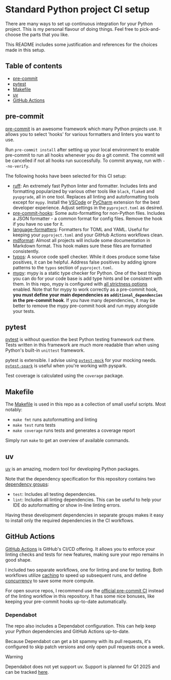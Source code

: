# Standard Python project CI setup

There are many ways to set up continuous integration for your Python project. This is my personal flavour of doing things. Feel free to pick-and-choose the parts that you like.

This README includes some justification and references for the choices made in this setup.

## Table of contents

- [pre-commit](#pre-commit)
- [pytest](#pytest)
- [Makefile](#makefile)
- [uv](#uv)
- [GitHub Actions](#github-actions)

## pre-commit

[pre-commit](https://pre-commit.com/) is an awesome framework which many Python projects use. It allows you to select 'hooks' for various formatters and linters you want to use.

Run `pre-commit install` after setting up your local environment to enable pre-commit to run all hooks whenever you do a git commit. The commit will be cancelled if not all hooks run successfully. To commit anyway, run with `--no-verify`.

The following hooks have been selected for this CI setup:

- [ruff](https://github.com/charliermarsh/ruff/): An extremely fast Python linter and formatter. Includes lints and formatting popularized by various other tools like `black`, `flake8` and `pyupgrade`, all in one tool. Replaces all linting and autoformatting tools except for `mypy`. Install the [VSCode](https://marketplace.visualstudio.com/items?itemName=charliermarsh.ruff) or [PyCharm](https://plugins.jetbrains.com/plugin/20574-ruff) extension for the best developer experience. Adjust settings in the `pyproject.toml` as desired.
- [pre-commit-hooks](https://github.com/pre-commit/pre-commit-hooks): Some auto-formatting for non-Python files. Includes a JSON formatter - a common format for config files. Remove the hook if you have no use for it.
- [language-formatters](https://github.com/macisamuele/language-formatters-pre-commit-hooks): Formatters for TOML and YAML. Useful for keeping your `pyproject.toml` and your GitHub Actions workflows clean.
- [mdformat](https://github.com/igorshubovych/markdownlint-cli): Almost all projects will include some documentation in Markdown format. This hook makes sure these files are formatted consistently.
- [typos](https://github.com/crate-ci/typos): A source code spell checker. While it does produce some false positives, it can be helpful. Address false positives by adding ignore patterns to the `typos` section of `pyproject.toml`.
- [mypy](https://mypy.readthedocs.io/): mypy is a static type checker for Python. One of the best things you can do for your code base is add type hints and be consistent with them. In this repo, mypy is configured with [all strictness options](https://mypy.readthedocs.io/en/stable/command_line.html#cmdoption-mypy-strict) enabled. Note that for mypy to work correctly as a pre-commit hook, **you must define your main dependencies as `additional_dependencies` in the pre-commit hook**. If you have many dependencies, it may be better to remove the mypy pre-commit hook and run mypy alongside your tests.

## pytest

[pytest](https://docs.pytest.org/) is without question the best Python testing framework out there. Tests written in this framework are much more readable than when using Python's built-in `unittest` framework.

pytest is extensible. I advise using [`pytest-mock`](https://pytest-mock.readthedocs.io/) for your mocking needs. [`pytest-spark`](https://github.com/malexer/pytest-spark) is useful when you're working with pyspark.

Test coverage is calculated using the `coverage` package.

## Makefile

The [Makefile](https://www.gnu.org/software/make/manual/make.html) is used in this repo as a collection of small useful scripts. Most notably:

- `make fmt` runs autoformatting and linting
- `make test` runs tests
- `make coverage` runs tests and generates a coverage report

Simply run `make` to get an overview of available commands.

## uv

[uv](https://docs.astral.sh/uv/) is an amazing, modern tool for developing Python packages.

Note that the dependency specification for this repository contains two [dependency groups](https://docs.astral.sh/uv/concepts/projects/dependencies/#dependency-groups):

- `test`: Includes all testing dependencies.
- `lint`: Includes all linting dependencies. This can be useful to help your IDE do autoformatting or show in-line linting errors.

Having these development dependencies in separate groups makes it easy to install only the required dependencies in the CI workflows.

## GitHub Actions

[GitHub Actions](https://github.com/features/actions) is GitHub's CI/CD offering. It allows you to enforce your linting checks and tests for new features, making sure your repo remains in good shape.

I included two separate workflows, one for linting and one for testing. Both workflows utilize [caching](https://github.com/actions/cache) to speed up subsequent runs, and define [concurrency](https://docs.github.com/en/actions/using-jobs/using-concurrency) to save some more compute.

For open source repos, I recommend use the [official pre-commit CI](https://pre-commit.ci/) instead of the linting workflow in this repository. It has some nice bonuses, like keeping your pre-commit hooks up-to-date automatically.

### Dependabot

The repo also includes a Dependabot configuration. This can help keep your Python dependencies and GitHub Actions up-to-date.

Because Dependabot can get a bit spammy with its pull requests, it's configured to skip patch versions and only open pull requests once a week.

> [!WARNING]
> Dependabot does not yet support uv.
> Support is planned for Q1 2025 and can be tracked [here](https://github.com/dependabot/dependabot-core/issues/10478).
